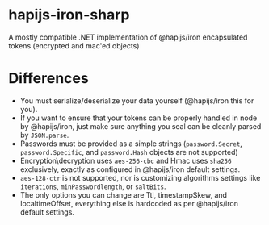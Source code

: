 # hapijs-iron-sharp
A mostly compatible .NET implementation of @hapijs/iron encapsulated tokens (encrypted and mac'ed objects)

# Differences

* You must serialize/deserialize your data yourself (@hapijs/iron  this for you).
* If you want to ensure that your tokens can be properly handled in node by @hapijs/iron, just make sure anything you seal can be cleanly parsed by `JSON.parse`.
* Passwords must be provided as a simple strings (`password.Secret`, `password.Specific`, and `password.Hash` objects are not supported)
* Encryption\decryption uses `aes-256-cbc` and Hmac uses `sha256` exclusively, exactly as configured in @hapijs/iron default settings. 
* `aes-128-ctr` is not supported, nor is customizing algorithms settings like `iterations`, `minPasswordlength`, or `saltBits`.
* The only options you can change are Ttl, timestampSkew, and localtimeOffset, everything else is hardcoded as per @hapijs/iron default settings.
